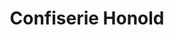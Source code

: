 ---
title: "Confiserie Honold"
url: /zuerich/confiserie-honold-gladbachstrasse/
shop: Konditorei
---